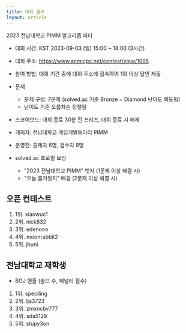 ```yaml
---
title: 대회 결과
layout: article
---
```


2023 전남대학교 PIMM 알고리즘 파티
* 대회 시간: KST 2023-09-03 (일) 15:00 ~ 18:00 (3시간)
* 대회 주소: https://www.acmicpc.net/contest/view/1095
* 참여 방법: 대회 기간 중에 대회 주소에 접속하여 1회 이상 답안 제출
* 문제
    * 문제 구성: 7문제 (solved.ac 기준 Bronze ~ Diamond 난이도 의도됨)
    * 난이도 기준 오름차순 정렬됨
* 스코어보드: 대회 종료 30분 전 프리즈, 대회 종료 시 해제

* 개최자: 전남대학교 게임개발동아리 PIMM
* 운영진: 출제자 6명, 검수자 8명

* solved.ac 프로필 보상
    * "2023 전남대학교 PIMM" 뱃지 (1문제 이상 해결 시)
    * "오늘 즐거웠지" 배경 (2문제 이상 해결 시)

## 오픈 컨테스트
1. 1위. xiaowuc1
2. 2위. nick832
3. 3위. edenooo
4. 4위. moonrabbit2
5. 5위. jhuni

## 전남대학교 재학생
* BOJ 핸들 (솔브 수, 페널티 점수)
1. 1위. speciling
2. 2위. lja3723
3. 3위. zmxncbv777
4. 4위. sda5129
5. 5위. stupy3on
